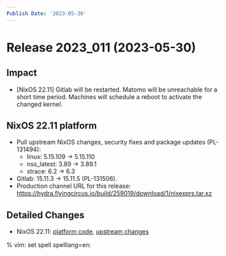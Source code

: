 ```yaml
---
Publish Date: '2023-05-30'
---
```


# Release 2023_011 (2023-05-30)

## Impact

- \[NixOS 22.11\] Gitlab will be restarted. Matomo will be unreachable for a
   short time period. Machines will schedule a reboot to activate the changed
   kernel.


## NixOS 22.11 platform

- Pull upstream NixOS changes, security fixes and package updates (PL-131494):
  - linux: 5.15.109 -> 5.15.110
  - nss_latest: 3.89 -> 3.89.1
  - strace: 6.2 -> 6.3
- Gitlab: 15.11.3 -> 15.11.5 (PL-131506).
- Production channel URL for this release: https://hydra.flyingcircus.io/build/259019/download/1/nixexprs.tar.xz

## Detailed Changes

- NixOS 22.11: [platform code](https://github.com/flyingcircusio/fc-nixos/compare/fc/r2023_010/22.11...3632f5af4ec3ea750aa5d131d2fa785bdcc4e30f),
  [upstream changes](https://github.com/flyingcircusio/nixpkgs/compare/63572e7d205027d8ae4bed36f1d5b166ae620d14...9f0a9846e566b5f260160b4de6500d677837d903)

% vim: set spell spelllang=en:
